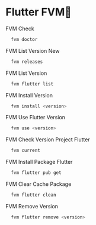 # Flutter FVM👋

FVM Check

```bash
  fvm doctor
```

FVM List Version New

```bash
  fvm releases
```

FVM List Version

```bash
  fvm flutter list
```

FVM Install Version

```bash
  fvm install <version>
```

FVM Use Flutter Version

```bash
  fvm use <version>
```

FVM Check Version Project Flutter

```bash
  fvm current
```

FVM Install Package Flutter

```bash
  fvm flutter pub get
```

FVM Clear Cache Package

```bash
  fvm flutter clean
```

FVM Remove Version

```bash
  fvm flutter remove <version>
```
